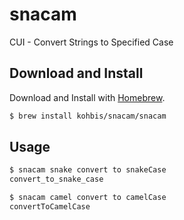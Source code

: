 # snacam

CUI - Convert Strings to Specified Case

## Download and Install

Download and Install with [Homebrew](https://brew.sh/).
```bash
$ brew install kohbis/snacam/snacam
```

## Usage

```bash
$ snacam snake convert to snakeCase
convert_to_snake_case

$ snacam camel convert to camelCase
convertToCamelCase
```

